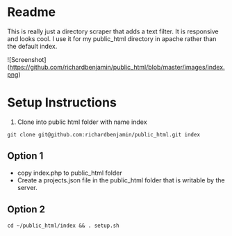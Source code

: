 # Readme

This is really just a directory scraper that adds a text filter. It is responsive and looks cool. I use it for my public_html directory in apache rather than the default index.

![Screenshot]
(https://github.com/richardbenjamin/public_html/blob/master/images/index.png)

# Setup Instructions

1. Clone into public html folder with name index

`git clone git@github.com:richardbenjamin/public_html.git index`

## Option 1

- copy index.php to public_html folder
- Create a projects.json file in the public_html folder that is writable by the server.

## Option 2

`cd ~/public_html/index && . setup.sh`

